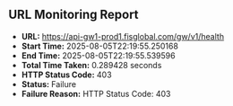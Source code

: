 ## URL Monitoring Report

- **URL:** https://api-gw1-prod1.fisglobal.com/gw/v1/health
- **Start Time:** 2025-08-05T22:19:55.250168
- **End Time:** 2025-08-05T22:19:55.539596
- **Total Time Taken:** 0.289428 seconds
- **HTTP Status Code:** 403
- **Status:** Failure
- **Failure Reason:** HTTP Status Code: 403
